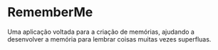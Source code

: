 # RememberMe

Uma aplicação voltada para a criação de memórias, ajudando a desenvolver a memória para lembrar coisas muitas vezes superfluas.



        
